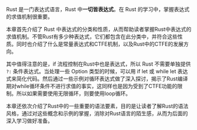 
Rust 是一门表达式语言，Rust 中**一切皆表达式**。在 Rust 的学习中，掌握表达式的求值机制很重要。

本章首先介绍了 Rust 中表达式的分类和性质，从而帮助读者掌握Rust中表达式的求值机制。不管Rust有多少种表达式，它们都包含在此分类中，并符合这些性质。同时也介绍了什么是常量表达式和CTFE机制，以及Rust中的CTFE的发展方向。

其中值得注意的是，if 流程控制在Rust中也是表达式，所以 Rust 不需要单独提供 `?:` 条件表达式。当处理一些 Option 类型的时候，可以用 if let 或 while let 表达式来简化代码。然后通过一些示例对循环表达式做了深入探讨，揭示了Rust编译期对while循环条件不进行求值的事实，这同样也是因为受到了CTFE功能的限制。所以如果需要使用无限循环，则要使用loop循环。

本章还依次介绍了Rust中的一些重要的语法要素，目的是让读者了解Rust的语法风格，通过对这些概念和示例的掌握，消除对Rust语言的陌生感，从而为后面的深入学习做好准备。

